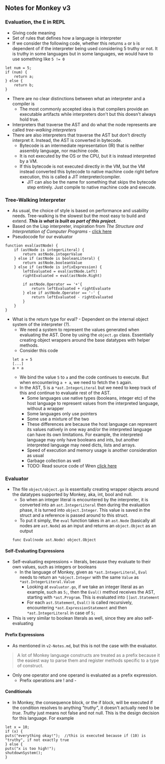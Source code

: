 ## Notes for Monkey v3

### Evaluation, the E in REPL
- Giving code meaning
- Set of rules that defines how a language is interpreter
- If we consider the following code, whether this returns `a` or `b` is dependent of if the interpreter being used considering 5 truthy or not. 
It is truthy in some languages but in some languages, we would have to use something like `5 != 0`
```
let num = 5;
if (num) {
    return a;
} else {
    return b;
}
```
- There are no clear distinctions between what an interpreter and a compiler is
    - The most commonly accepted idea is that compilers provide an executable artifacts while interpreters don't but this doesn't always hold true.
- Interpreters that traverse the AST and do what the node represents are called *tree-walking interpreters*
- There are also interpreters that traverse the AST but don't directly interpret it. Instead, the AST is converted in bytecode. 
    - Bytecode is an intermediate representation (IR) that is neither assembly language, nor machine code.
    - It is not executed by the OS or the CPU, but it is instead interpreted by a VM.
    - If this bytecode is not executed directly in the VM, but the VM instead converted this bytecode to native machine code right before execution, this is called a JIT interpreter/compiler.
        - JIT can also be the name for something that skips the bytecode step entirely. Just compile to native machine code and execute.


### Tree-Walking Interpreter        
- As usual, the choice of style is based on performance and usability needs. Tree-walking is the slowest but the most easy to build and extend. ***This is what is built as part of this project.***
- Based on the Lisp interpreter, inspiration from *The Structure and Interpretation of Computer Programs* - [click here](https://web.mit.edu/6.001/6.037/sicp.pdf)
- Pseudocode for our evaluator
```
function eval(astNode) {
    if (astNode is integerLiteral) {
        return astNode.integerValue
    } else if (astNode is booleanLiteral) {
        return astNode.booleanValue
    } else if (astNode is infixExpression) {
        leftEvaluated = eval(astNode.Left)
        rightEvaluated = eval(astNode.Right)

        if astNode.Operator == '+'{
            return leftEvaluated + rightEvaluate
        } else if astNode.Operator == '-' {
            return leftEvaluated - rightEvaluated
        }
    }
}
```
- What is the return type for eval? - Dependent on the internal object system of the interpreter (?). 
    - We need a system to represent the values generated when evaluating the AST. Done by using the `object.go` class. Essentially creating object wrappers around the base datatypes with helper methods.
    - Consider this code 
    ```
    let a = 5
    [...]
    a + a
    ```
    - We bind the value `5` to `a` and the code continues to execute. But when encountering `a + a`, we need to fetch the `5` again. 
    - In the AST, 5 is a `*ast.IntegerLiteral` but we need to keep track of this and continue to evaluate rest of the AST.
        - Some languages use native types (booleans, integer etc) of the host language to represent values from the interpreted language, without a wrapper
        - Some languages only use pointers
        - Some use a mixture of the two
        - These differences are because the host language can represent its values natively in one way and/or the interpreted language can have its own limitations. For example, the interpreted language may only have booleans and ints, but another interpreted language may need dicts, lists and arrays.
        - Speed of execution and memory usage is another consideration as usual
        - Garbage collection as well
        - TODO: Read source code of Wren [click here](https://github.com/wren-lang/wren)


### Evaluator
- The file `object/object.go` is essentially creating wrapper objects around the datatypes supported by Monkey, aka, int, bool and null.
    - So when an integer literal is encountered by the interpreter, it is converted into an `ast.IntegerLiteral` then during the evaluation phase, it is turned into `object.Integer`. This value is saved in the struct and a reference is passed around to this struct.
    - To put it simply, the `eval` function takes in an `ast.Node` (basically all nodes are `ast.Node`) as an input and returns an `object.Object` as an output
    ```
    func Eval(node ast.Node) object.Object
    ```

#### Self-Evaluating Expressions    
- Self-evaluating expressions = literals, because they evaluate to their own values, such as integers or booleans
    - In the language of Monkey, given as `*ast.IntegerLiteral`, `Eval` needs to return an `*object.Integer` with the same `Value` as `*ast.IntegerLiteral.Value`
        - Looking at `evaluator.go`, if we take an integer literal as an example, such as `5;`, then the `Eval()` method receives the AST, starting with `*ast.Program`. This is evaluated into `[]ast.Statement`
        - For each `ast.Statement`, `Eval()` is called recursively, encountering `*ast.ExpressionStatement` and then `*ast.IntegerLiteral` in case of `5;`
- This is very similar to boolean literals as well, since they are also self-evaluating

#### Prefix Expressions
- As mentioned in `v2-Notes.md`, but this is not the case with the evaluator.
> A lot of Monkey language constructs are treated as a prefix because it the easiest way to parse them and register methods specific to a type of construct.
- Only one operator and one operand is evaluated as a prefix expression. 
    - Prefix operations are ! and -

#### Conditionals
- In Monkey, the consequence block, or the if block, will be executed if the condition resolves to anything *"truthy"*, it doesn't actually need to be *true*. *Truthy* just means not false and not null. This is the design decision for this language. For example
```
let x = 10;
if (x) {
puts("everything okay!");  //this is executed because if (10) is "truthy", if not exactly true
} else {
puts("x is too high!");
shutdownSystem();
}
```